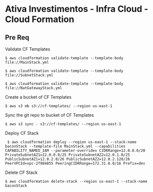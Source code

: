 # Ativa Investimentos - Infra Cloud - Cloud Formation

## Pre Req

Validate CF Templates

` $ aws cloudformation validate-template --template-body file://MainStack.yml `

` $ aws cloudformation validate-template --template-body file://SubnetStack.yml `

` $ aws cloudformation validate-template --template-body file://NatGatewayStack.yml `

Create a bucket of CF Templates

` $ aws s3 mb s3://cf-templates/ --region us-east-1 `

Sync the git repo to bucket of CF Templates

` $ aws s3 sync . s3://cf-templates/ --region us-east-1 `

Deploy CF Stack

` $ aws cloudformation deploy --region us-east-1 --stack-name baconStack --template-file MainStack.yml --capabilities CAPABILITY_NAMED_IAM --parameter-overrides CIDRRange=12.0.0.0/20 PrivateSubnetAZ1=12.0.0.0/25 PrivateSubnetAZ2=12.0.1.0/25 PublicSubnetAZ1=12.0.2.0/26 PublicSubnetAZ2=12.0.2.128/26 PeerVPCId=vpc-2f984855 PeeringCIDRRange=172.31.0.0/16 Prefix=dev`

Delete CF Stack

` $ aws cloudformation delete-stack --region us-east-1 --stack-name baconStack `